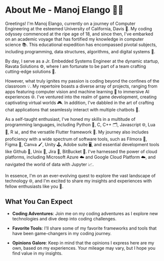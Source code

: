 
# About Me - Manoj Elango 👨‍💻

Greetings! I'm Manoj Elango, currently on a journey of Computer Engineering at the esteemed University of California, Davis 🚀. My coding odyssey commenced at the ripe age of 18, and since then, I've embarked on an academic voyage that has fortified my knowledge in computer science 📚. This educational expedition has encompassed pivotal subjects, including programming, data structures, algorithms, and digital systems 🧠.

By day, I serve as a Jr. Embedded Systems Engineer at the dynamic startup, Ravata Solutions ⚙️, where I am fortunate to be part of a team crafting cutting-edge solutions 🔧.

However, what truly ignites my passion is coding beyond the confines of the classroom 💡. My repertoire boasts a diverse array of projects, ranging from apps featuring computer vision and machine learning 🤖 to immersive AI experiences 🌐. I've ventured into the realm of game development, creating captivating virtual worlds 🎮. In addition, I've dabbled in the art of crafting chat applications that seamlessly interact with multiple chatbots 💬.

As a self-taught enthusiast, I've honed my skills in a multitude of programming languages, including Python 🐍, C, C++ 🗂️, Javascript 🌐, Lua 🌙, R 📊, and the versatile Flutter framework 📱. My journey also includes proficiency with a wide spectrum of software tools, such as Filmora 🎥, Figma 🎨, Canva 🖌️, Unity 🕹️, Adobe suite 🖥️, and essential development tools like Github 🐙, Unix 🐚, Jira 📝, BitBucket 🔗. I've harnessed the power of cloud platforms, including Microsoft Azure ☁️ and Google Cloud Platform ☁️, and navigated the world of data with Jupyter 📈.

In essence, I'm on an ever-evolving quest to explore the vast landscape of technology 🌐, and I'm excited to share my insights and experiences with fellow enthusiasts like you 🤝.

## What You Can Expect

- **Coding Adventures**: Join me on my coding adventures as I explore new technologies and dive deep into coding challenges.

- **Favorite Tools**: I'll share some of my favorite frameworks and tools that have been game-changers in my coding journey.

- **Opinions Galore**: Keep in mind that the opinions I express here are my own, based on my experiences. Your mileage may vary, but I hope you find value in my insights.

